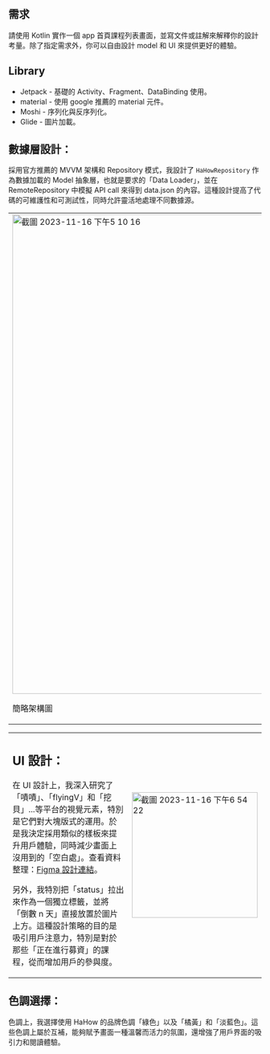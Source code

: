 <h2>需求</h2>
<p>請使用 Kotlin 實作一個 app 首頁課程列表畫面，並寫文件或註解來解釋你的設計考量。除了指定需求外，你可以自由設計 model 和 UI 來提供更好的體驗。</p>

<h2>Library</h2>
<ul>
    <li>Jetpack - 基礎的 Activity、Fragment、DataBinding 使用。</li>
    <li>material - 使用 google 推薦的 material 元件。</li>
    <li>Moshi - 序列化與反序列化。</li>
    <li>Glide - 圖片加載。</li>
</ul>

<h2>數據層設計：</h2>
<p>採用官方推薦的 MVVM 架構和 Repository 模式，我設計了 <code>HaHowRepository</code> 作為數據加載的 Model 抽象層，也就是要求的「Data Loader」，並在 RemoteRepository 中模擬 API call 來得到 data.json 的內容。這種設計提高了代碼的可維護性和可測試性，同時允許靈活地處理不同數據源。</p>

<table>
  <tr>
    <td>
      <img width="955" alt="截圖 2023-11-16 下午5 10 16" src="https://github.com/Donbibibobo/android-recruit-project/assets/133195279/43efee11-ef7f-4023-9c11-60fe79d32f05">
      <p>簡略架構圖</p>
    </td>
    <td>
      <img width="705" alt="截圖 2023-11-16 下午5 42 21" src="https://github.com/Donbibibobo/android-recruit-project/assets/133195279/82ee6ad7-adc1-41a7-8363-926022671c20">
      <p>MVVM + Repository</p>
    </td>
  </tr>
</table>

<table>
  <tr>
    <td style="vertical-align: top; width: 50%;">
      <h2>UI 設計：</h2>
      <p>在 UI 設計上，我深入研究了「嘖嘖」、「flyingV」和「挖貝」...等平台的視覺元素，特別是它們對大塊版式的運用。於是我決定採用類似的樣板來提升用戶體驗，同時減少畫面上沒用到的「空白處」。查看資料整理：<a href="https://www.figma.com/file/bELOhcl9M4KmXJ0r5zNxgb/HaHow-recurit?type=design&node-id=0%3A1&mode=design&t=3mvO5LMmzUPRsa9I-1">Figma 設計連結</a>。</p>
      <p>另外，我特別把「status」拉出來作為一個獨立標籤，並將「倒數 n 天」直接放置於圖片上方。這種設計策略的目的是吸引用戶注意力，特別是對於那些「正在進行募資」的課程，從而增加用戶的參與度。</p>
    </td>
    <td>
      <img width="250" alt="截圖 2023-11-16 下午6 54 22" src="https://github.com/Donbibibobo/android-recruit-project/assets/133195279/5f411e11-970b-4736-a09a-ead1a54b3ca3">
    </td>
  </tr>
</table>

<h2>色調選擇：</h2>
<p>色調上，我選擇使用 HaHow 的品牌色調「綠色」以及「橘黃」和「淡藍色」。這些色調上屬於互補，能夠賦予畫面一種溫馨而活力的氛圍，還增強了用戶界面的吸引力和閱讀體驗。</p>

